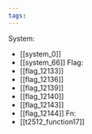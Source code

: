 ```yaml
---
tags:
---
```

System:
- [[system_0]]
- [[system_66]]
Flag:
- [[flag_12133]]
- [[flag_12136]]
- [[flag_12139]]
- [[flag_12140]]
- [[flag_12143]]
- [[flag_12144]]
Fn:
- [[t2512_function17]]
